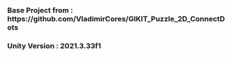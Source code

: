 <h3>Base Project from : https://github.com/VladimirCores/GIKIT_Puzzle_2D_ConnectDots</h3>
<h3>Unity Version : 2021.3.33f1</h3>

